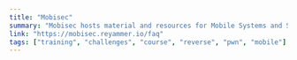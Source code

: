 ```yaml
---
title: "Mobisec"
summary: "Mobisec hosts material and resources for Mobile Systems and Smartphone Security: mobile ecosystem, design and architecture of mobile operating systems, application analysis, reverse engineering, malware detection, vulnerability assessment, automatic static and dynamic analysis, and exploitation and mitigation techniques."
link: "https://mobisec.reyammer.io/faq"
tags: ["training", "challenges", "course", "reverse", "pwn", "mobile"]
---
```

